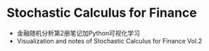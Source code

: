 # Stochastic Calculus for Finance

- 金融随机分析第2册笔记加Python可视化学习
- Visualization and notes of Stochastic Calculus for Finance Vol.2
